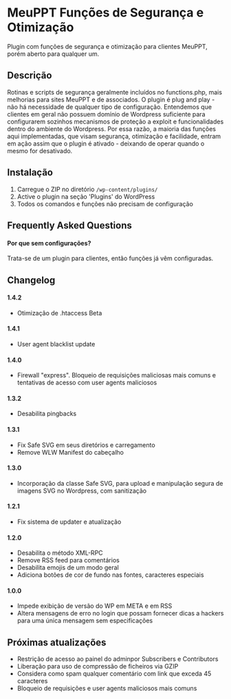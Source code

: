 # MeuPPT Funções de Segurança e Otimização

Plugin com funções de segurança e otimização para clientes MeuPPT, porém aberto para qualquer um.
 
## Descrição
 
Rotinas e scripts de segurança geralmente incluídos no functions.php, mais melhorias para sites MeuPPT e de associados. O plugin é plug and play - não há necessidade de qualquer tipo de configuração. Entendemos que clientes em geral não possuem domínio de Wordpress suficiente para configurarem sozinhos mecanismos de proteção a exploit e funcionalidades dentro do ambiente do Wordpress. Por essa razão, a maioria das funções aqui implementadas, que visam segurança, otimização e facilidade, entram em ação assim que o plugin é ativado - deixando de operar quando o mesmo for desativado.
 
## Instalação
 
1. Carregue o ZIP no diretório `/wp-content/plugins/`
2. Active o plugin na seção 'Plugins' do WordPress
3. Todos os comandos e funções não precisam de configuração
 
## Frequently Asked Questions
 
#### Por que sem configurações?
 
Trata-se de um plugin para clientes, então funções já vêm configuradas.
 
## Changelog 

#### 1.4.2
* Otimização de .htaccess Beta

#### 1.4.1
* User agent blacklist update

#### 1.4.0
* Firewall "express". Bloqueio de requisições maliciosas mais comuns e tentativas de acesso com user agents maliciosos

#### 1.3.2
* Desabilita pingbacks

#### 1.3.1
* Fix Safe SVG em seus diretórios e carregamento
* Remove WLW Manifest do cabeçalho

#### 1.3.0
* Incorporação da classe Safe SVG, para upload e manipulação segura de imagens SVG no Wordpress, com sanitização

#### 1.2.1
* Fix sistema de updater e atualização

#### 1.2.0
* Desabilita o método XML-RPC
* Remove RSS feed para comentários
* Desabilita emojis de um modo geral
* Adiciona botões de cor de fundo nas fontes, caracteres especiais
 
#### 1.0.0
* Impede exibição de versão do WP em META e em RSS
* Altera mensagens de erro no login que possam fornecer dicas a hackers para uma única mensagem sem especificações

## Próximas atualizações

* Restrição de acesso ao painel do adminpor Subscribers e Contributors
* Liberação para uso de compressão de ficheiros via GZIP
* Considera como spam qualquer comentário com link que exceda 45 caracteres
* Bloqueio de requisições e user agents maliciosos mais comuns
